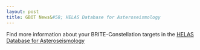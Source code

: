 ```yaml
---
layout: post
title: GBOT News&#58; HELAS Database for Asteroseismology
---
```

Find more information about your BRITE-Constellation targets in the  [HELAS Database for Asteroseismology](https://www.ster.kuleuven.be/~roy/helas/)